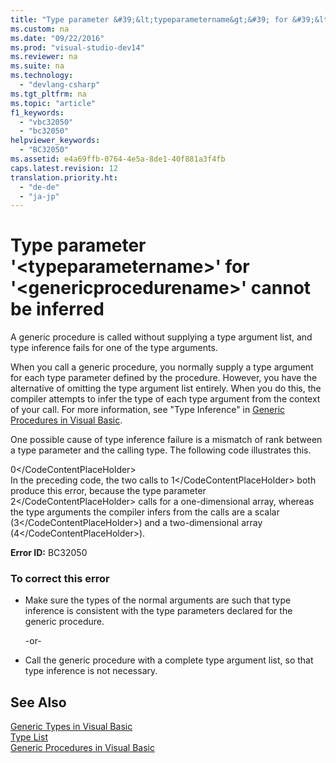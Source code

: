 ```yaml
---
title: "Type parameter &#39;&lt;typeparametername&gt;&#39; for &#39;&lt;genericprocedurename&gt;&#39; cannot be inferred"
ms.custom: na
ms.date: "09/22/2016"
ms.prod: "visual-studio-dev14"
ms.reviewer: na
ms.suite: na
ms.technology: 
  - "devlang-csharp"
ms.tgt_pltfrm: na
ms.topic: "article"
f1_keywords: 
  - "vbc32050"
  - "bc32050"
helpviewer_keywords: 
  - "BC32050"
ms.assetid: e4a69ffb-0764-4e5a-8de1-40f881a3f4fb
caps.latest.revision: 12
translation.priority.ht: 
  - "de-de"
  - "ja-jp"
---
```

# Type parameter &#39;&lt;typeparametername&gt;&#39; for &#39;&lt;genericprocedurename&gt;&#39; cannot be inferred
A generic procedure is called without supplying a type argument list, and type inference fails for one of the type arguments.  
  
 When you call a generic procedure, you normally supply a type argument for each type parameter defined by the procedure. However, you have the alternative of omitting the type argument list entirely. When you do this, the compiler attempts to infer the type of each type argument from the context of your call. For more information, see "Type Inference" in [Generic Procedures in Visual Basic](../vs140/generic-procedures-in-visual-basic.md).  
  
 One possible cause of type inference failure is a mismatch of rank between a type parameter and the calling type. The following code illustrates this.  
  
<CodeContentPlaceHolder>0\</CodeContentPlaceHolder>  
 In the preceding code, the two calls to <CodeContentPlaceHolder>1\</CodeContentPlaceHolder> both produce this error, because the type parameter <CodeContentPlaceHolder>2\</CodeContentPlaceHolder> calls for a one-dimensional array, whereas the type arguments the compiler infers from the calls are a scalar (<CodeContentPlaceHolder>3\</CodeContentPlaceHolder>) and a two-dimensional array (<CodeContentPlaceHolder>4\</CodeContentPlaceHolder>).  
  
 **Error ID:** BC32050  
  
### To correct this error  
  
-   Make sure the types of the normal arguments are such that type inference is consistent with the type parameters declared for the generic procedure.  
  
     -or-  
  
-   Call the generic procedure with a complete type argument list, so that type inference is not necessary.  
  
## See Also  
 [Generic Types in Visual Basic](../vs140/generic-types-in-visual-basic--visual-basic-.md)   
 [Type List](../vs140/type-list--visual-basic-.md)   
 [Generic Procedures in Visual Basic](../vs140/generic-procedures-in-visual-basic.md)